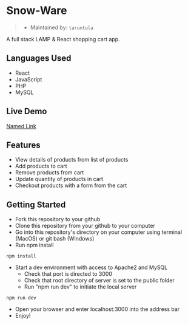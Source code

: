 # Snow-Ware

> - Maintained by: `taruntula`

A full stack LAMP & React shopping cart app.

## Languages Used
* React
* JavaScript
* PHP
* MySQL

## Live Demo

[Named Link](https://snowware.tarunpadath.com/ "Snow-Ware")


## Features
* View details of products from list of products
* Add products to cart
* Remove products from cart
* Update quantity of products in cart
* Checkout products with a form from the cart

## Getting Started

* Fork this repository to your github
* Clone this repository from your github to your computer
* Go into this repository's directory on your computer using terminal (MacOS) or git bash (Windows)
* Run npm install
```
npm install
```
* Start a dev environment with access to Apache2 and MySQL
   * Check that port is directed to 3000
   * Check that root directory of server is set to the public folder
   * Run "npm run dev" to initiate the local server
```
npm run dev
```
* Open your browser and enter localhost:3000 into the address bar
* Enjoy!
